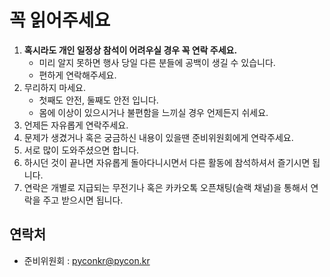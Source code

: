 # 꼭 읽어주세요

1. **혹시라도 개인 일정상 참석이 어려우실 경우 꼭 연락 주세요.**
    - 미리 알지 못하면 행사 당일 다른 분들에 공백이 생길 수 있습니다.
    - 편하게 연락해주세요.
2. 무리하지 마세요. 
    - 첫째도 안전, 둘째도 안전 입니다. 
    - 몸에 이상이 있으시거나 불편함을 느끼실 경우 언제든지 쉬세요.
3. 언제든 자유롭게 연락주세요. 
4. 문제가 생겼거나 혹은 궁금하신 내용이 있을땐 준비위원회에게 연락주세요.
5. 서로 많이 도와주셨으면 합니다.
6. 하시던 것이 끝나면 자유롭게 돌아다니시면서 다른 활동에 참석하셔서 즐기시면 됩니다.
7. 연락은 개별로 지급되는 무전기나 혹은 카카오톡 오픈채팅(슬랙 채널)을 통해서 연락을 주고 받으시면 됩니다. 


## 연락처

- 준비위원회 : pyconkr@pycon.kr